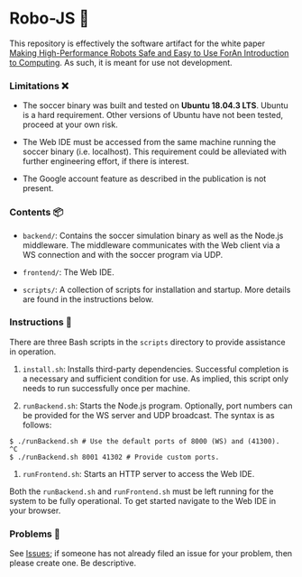 # Robo-JS 🤖
This repository is effectively the software artifact for the white paper [Making High-Performance Robots Safe and Easy to Use ForAn Introduction to Computing](https://arxiv.org/abs/1909.03110). As such, it is meant for use not development.

### Limitations ❌
- The soccer binary was built and tested on **Ubuntu 18.04.3 LTS**. Ubuntu is a hard requirement. Other versions of Ubuntu have not been tested, proceed at your own risk.

- The Web IDE must be accessed from the same machine running the soccer binary (i.e. localhost). This requirement could be alleviated with further engineering effort, if there is interest.

- The Google account feature as described in the publication is not present.

### Contents 📦
- `backend/`: Contains the soccer simulation binary as well as the Node.js middleware. The middleware communicates with the Web client via a WS connection and with the soccer program via UDP.

- `frontend/`: The Web IDE.

- `scripts/`: A collection of scripts for installation and startup. More details are found in the instructions below.

### Instructions 📝
There are three Bash scripts in the `scripts` directory to provide assistance in operation.

1. `install.sh`: Installs third-party dependencies. Successful completion is a necessary and sufficient condition for use. As implied, this script only needs to run successfully once per machine.

1. `runBackend.sh`: Starts the Node.js program. Optionally, port numbers can be provided for the WS server and UDP broadcast. The syntax is as follows:

  ```
  $ ./runBackend.sh # Use the default ports of 8000 (WS) and (41300).
  ^C
  $ ./runBackend.sh 8001 41302 # Provide custom ports.
  ```

1. `runFrontend.sh`: Starts an HTTP server to access the Web IDE.

Both the `runBackend.sh` and `runFrontend.sh` must be left running for the system to be fully operational. To get started navigate to the Web IDE in your browser.

### Problems 🔴
See [Issues](../../issues); if someone has not already filed an issue for your problem, then please create one. Be descriptive.
